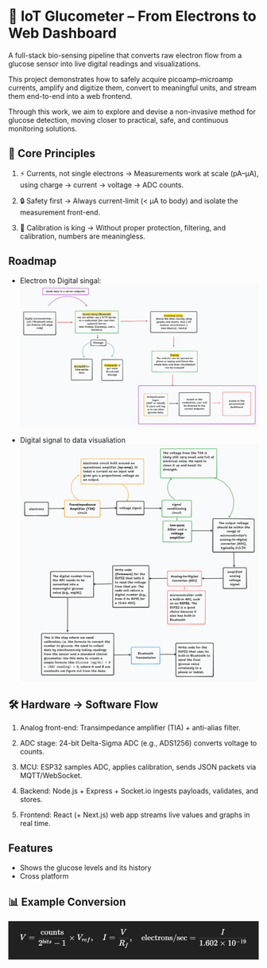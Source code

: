
# 💉 IoT Glucometer – From Electrons to Web Dashboard

A full-stack bio-sensing pipeline that converts raw electron flow from a glucose sensor into live digital readings and visualizations.

This project demonstrates how to safely acquire picoamp–microamp currents, amplify and digitize them, convert to meaningful units, and stream them end-to-end into a web frontend.

Through this work, we aim to explore and devise a non-invasive method for glucose detection, moving closer to practical, safe, and continuous monitoring solutions.


## 🔑 Core Principles

1. ⚡ Currents, not single electrons → Measurements work at scale (pA–µA), using charge → current → voltage → ADC counts.

2. 🔒 Safety first → Always current-limit (< µA to body) and isolate the measurement front-end.

3. 📐 Calibration is king → Without proper protection, filtering, and calibration, numbers are meaningless.


## Roadmap

- Electron to Digital singal:
  ![image alt](https://github.com/adicoder008/Non-invasive-Glucometer/blob/main/project%20pipeline.png?raw=true) 

- Digital signal to data visualiation
  ![image alt](https://github.com/adicoder008/Non-invasive-Glucometer/blob/main/ProjectPipeline2.png?raw=true) 


## 🛠️ Hardware → Software Flow
1. Analog front-end: Transimpedance amplifier (TIA) + anti-alias filter.

2. ADC stage: 24-bit Delta-Sigma ADC (e.g., ADS1256) converts voltage to counts.

3. MCU: ESP32 samples ADC, applies calibration, sends JSON packets via MQTT/WebSocket.

4. Backend: Node.js + Express + Socket.io ingests payloads, validates, and stores.

5. Frontend: React (+ Next.js) web app streams live values and graphs in real time.

## Features

- Shows the glucose levels and its history
- Cross platform



## 📊 Example Conversion

![image alt](https://github.com/adicoder008/Non-invasive-Glucometer/blob/main/Screenshot%202025-09-26%20113002.png?raw=true)

